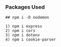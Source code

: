### Packages Used
```
## npm i -D nodemon

1) npm i express
2) npm i cors
3) npm i dotenv
4) npm i cookie-parser

```